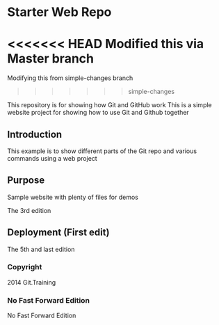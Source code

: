 # Starter Web Repo

<<<<<<< HEAD
Modified this via Master branch
=======


Modifying this from simple-changes branch
>>>>>>> simple-changes

This repository is for showing how Git and GitHub work
This is a simple website project for showing how to use Git and Github together

## Introduction

This example is to show different parts of the Git repo and various commands using a web project
## Purpose

Sample website with plenty of files for demos

The 3rd edition

## Deployment (First edit)

The 5th and last edition

### Copyright
2014 Git.Training

### No Fast Forward Edition
No Fast Forward Edition
